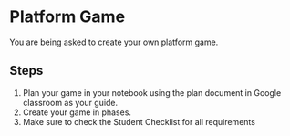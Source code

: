 # Platform Game  

You are being asked to create your own platform game. 

  ## Steps
  1. Plan your game in your notebook using the plan document in Google classroom as your guide.
  2. Create your game in phases.
  3. Make sure to check the Student Checklist for all requirements


  